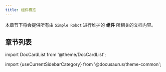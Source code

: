 ```yaml
---
title: 组件概览
---
```


本章节下将会提供所有由 `Simple Robot` 进行维护的 **组件** 所相关的文档内容。


## 章节列表

import DocCardList from '@theme/DocCardList';

import {useCurrentSidebarCategory} from '@docusaurus/theme-common';


<DocCardList items={useCurrentSidebarCategory().items}/>


